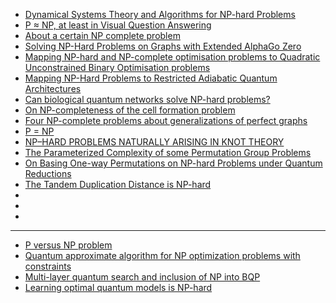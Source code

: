 - [Dynamical Systems Theory and Algorithms for NP-hard Problems](https://arxiv.org/pdf/2005.05052.pdf)
- [P ≈ NP, at least in Visual Question Answering](https://arxiv.org/abs/2003.11844v2)
- [About a certain NP complete problem](https://arxiv.org/abs/1905.06104)
- [Solving NP-Hard Problems on Graphs with Extended AlphaGo Zero](https://arxiv.org/abs/1905.11623)
- [Mapping NP-hard and NP-complete optimisation problems to Quadratic Unconstrained Binary Optimisation problems](https://arxiv.org/abs/1911.08043)
- [Mapping NP-Hard Problems to Restricted Adiabatic Quantum Architectures](https://arxiv.org/abs/1911.00249)
- [Can biological quantum networks solve NP-hard problems?](https://arxiv.org/abs/1902.03121)
- [On NP-completeness of the cell formation problem](https://arxiv.org/abs/1901.02778)
- [Four NP-complete problems about generalizations of perfect graphs](https://arxiv.org/abs/1705.05911)
- [P = NP](https://arxiv.org/abs/1208.0954)
- [NP–HARD PROBLEMS NATURALLY ARISING IN
KNOT THEORY](https://arxiv.org/pdf/1809.10334.pdf)
- [The Parameterized Complexity of some Permutation Group Problems](https://arxiv.org/abs/1301.0379)
- [On Basing One-way Permutations on NP-hard Problems under Quantum Reductions](https://arxiv.org/abs/1804.10309)
- [The Tandem Duplication Distance is NP-hard](https://arxiv.org/abs/1906.05266)
- []()
- []()
- []()

------------------
- [P versus NP problem](https://en.wikipedia.org/wiki/P_versus_NP_problem)
- [Quantum approximate algorithm for NP optimization problems with constraints](https://arxiv.org/abs/2002.00943)
- [Multi-layer quantum search and inclusion of NP into BQP](https://arxiv.org/abs/2004.11347)
- [Learning optimal quantum models is NP-hard](https://arxiv.org/abs/1510.02800)

